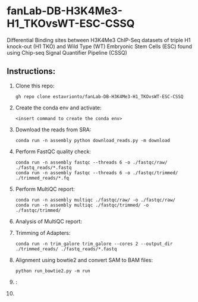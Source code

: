 # fanLab-DB-H3K4Me3-H1_TKOvsWT-ESC-CSSQ
Differential Binding sites between H3K4Me3 ChIP-Seq datasets of triple H1 knock-out (H1 TKO) and Wild Type (WT) Embryonic Stem Cells (ESC) found using Chip-seq Signal Quantifier Pipeline (CSSQ)

## Instructions:

1. Clone this repo:
    ```
    gh repo clone estavrionto/fanLab-DB-H3K4Me3-H1_TKOvsWT-ESC-CSSQ 
    ```
2. Create the conda env and activate:
    ```
    <insert command to create the conda env>
    ```
3. Download the reads from SRA:
    ```
    conda run -n assembly python download_reads.py -m download
    ```
4. Perform FastQC quality check:
    ```
    conda run -n assembly fastqc --threads 6 -o ./fastqc/raw/ ./fastq_reads/*.fastq
    conda run -n assembly fastqc --threads 6 -o ./fastqc/trimmed/ ./trimmed_reads/*.fq
    ```
5. Perform MultiQC report:
    ```
    conda run -n assembly multiqc ./fastqc/raw/ -o ./fastqc/raw/
    conda run -n assembly multiqc ./fastqc/trimmed/ -o ./fastqc/trimmed/
    ```
6. Analysis of MultiQC report:
7. Trimming of Adapters:
    ```
    conda run -n trim_galore trim_galore --cores 2 --output_dir ./trimmed_reads/ ./fastq_reads/*.fastq
    ```
8. Alignment using bowtie2 and convert SAM to BAM files:
    ```
    python run_bowtie2.py -m run
    ```
9. :
    

10. 
